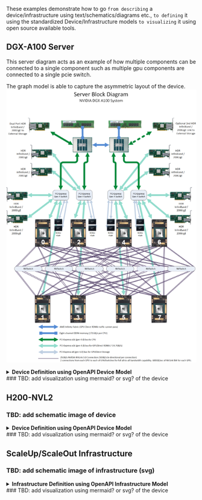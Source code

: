 These examples demonstrate how to go `from describing` a device/infrastructure using text/schematics/diagrams etc., `to defining` it using the standardized Device/Infrastructure models `to visualizing` it using open source available tools.

## DGX-A100 Server
This server diagram acts as an example of how multiple components can be connected to a single component such as multiple gpu components are connected to a single pcie switch.

The graph model is able to capture the asymmetric layout of the device.
<img src="./images/dgxa100.png" />
<details closed>
<summary><strong>Device Definition using OpenAPI Device Model</strong></summary>
```yaml
{% include-markdown "./examples/dgxa100.yaml" %}
```
</details>
### TBD: add visualization using mermaid? or svg? of the device

## H200-NVL2
### TBD: add schematic image of device
<details closed>
<summary><strong>Device Definition using OpenAPI Device Model</strong></summary>
```yaml
{% include-markdown "./examples/hierarchical-device.yaml" %}
```
</details>
### TBD: add visualization using mermaid? or svg? of the device

## ScaleUp/ScaleOut Infrastructure
### TBD: add schematic image of infrastructure (svg)
<details closed>
<summary><strong>Infrastructure Definition using OpenAPI Infrastructure Model</strong></summary>
```yaml
{% include-markdown "./examples/scaleup-scaleout.yaml" %}
```
</details>
### TBD: add visualization using mermaid? or svg? of the device
